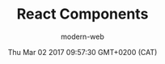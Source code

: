 ---
title: React Components
slug: video-react-components
date: Thu Mar 02 2017 09:57:30 GMT+0200 (CAT)
media-id: yexF0rrqRQw
kind: youtube
section: video
author: modern-web
---